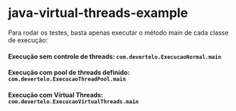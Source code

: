 # java-virtual-threads-example

Para rodar os testes, basta apenas executar o método main de cada classe de execução:

#### Execução sem controle de threads: ``com.devertelo.ExecucaoNormal.main``

#### Execução com pool de threads definido: ``com.devertelo.ExecucaoThreadPool.main``

#### Execução com Virtual Threads: ``com.devertelo.ExecucaoVirtualThreads.main``
